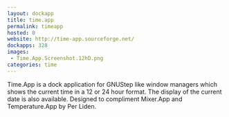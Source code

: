 ```yaml
---
layout: dockapp
title: time.app
permalink: timeapp
hosted: 0
website: http://time-app.sourceforge.net/
dockapps: 328
images:
 - Time.App.Screenshot.12hD.png
categories: time
---
```

Time.App is a dock application for GNUStep like window managers which shows the
current time in a 12 or 24 hour format.  The display of the current date is also
available.  Designed to compliment Mixer.App and Temperature.App by Per Liden.
